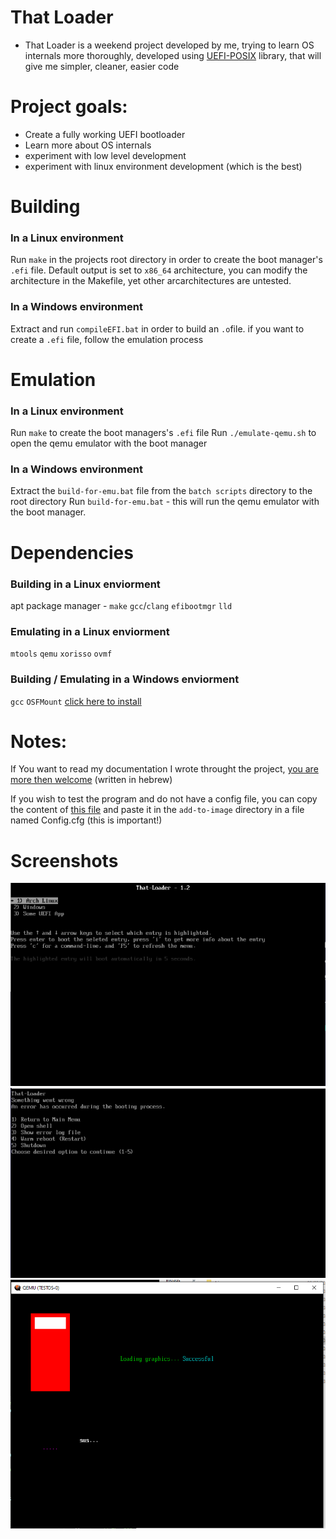 # That Loader
- That Loader is a weekend project developed by me, trying to learn OS internals more thoroughly, developed using [UEFI-POSIX](https://gitlab.com/bztsrc/posix-uefi) library, that will give me simpler, cleaner, easier code
# Project goals:
- Create a fully working UEFI bootloader
- Learn more about OS internals
- experiment with low level development
- experiment with linux environment development (which is the best)
# Building
### In a Linux environment
Run ``make`` in the projects root directory in order to create the boot manager's ``.efi`` file.
Default output is set to ``x86_64`` architecture, you can modify the architecture in the Makefile, yet other arcarchitectures are untested.
### In a Windows environment
Extract and run ``compileEFI.bat`` in order to build an ``.o``file.
if you want to create a ``.efi`` file, follow the emulation process

# Emulation
### In a Linux environment
Run ``make`` to create the boot managers's ``.efi`` file
Run ``./emulate-qemu.sh`` to open the qemu emulator with the boot manager
### In a Windows environment
Extract the ``build-for-emu.bat`` file from the ``batch scripts`` directory to the root directory
Run ``build-for-emu.bat`` - this will run the qemu emulator with the boot manager.

# Dependencies
### Building in a Linux enviorment
apt package manager - ``make`` ``gcc``/``clang`` ``efibootmgr`` ``lld ``
### Emulating in a Linux enviorment
``mtools`` ``qemu`` ``xorisso`` ``ovmf``
### Building / Emulating in a Windows enviorment
``gcc`` ``OSFMount`` [click here to install](https://www.osforensics.com/tools/mount-disk-images.html)

# Notes:
If You want to read my documentation I wrote throught the project, [you are more then welcome](https://docs.google.com/document/d/1qAuEJxM9V7jQSRxZ9wO2DUHWItQ9ld-mI5goBNlDA9s/edit?usp=sharing) (written in hebrew)

If you wish to test the program and do not have a config file, you can copy the content of [this file](https://pastebin.com/b4MfpZmr) and paste it in the ``add-to-image`` directory in a file named Config.cfg (this is important!)
# Screenshots
![Main-Menu](Screenshots/MainMenu.png)
![Fail-Menu](Screenshots/FailMenu.png)
![Sus-Graphics](Screenshots/sus.png)


